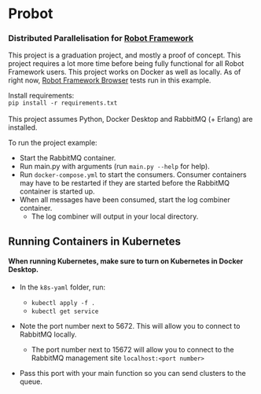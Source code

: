 # Probot

### Distributed Parallelisation for [Robot Framework](https://robotframework.org/)

This project is a graduation project, and mostly a proof of concept. This project requires a lot more time before being
fully functional for all Robot Framework users. This project works on Docker as well as locally. As of right now,
[Robot Framework Browser](https://robotframework-browser.org/) tests run in this example.

Install requirements:<br>
```pip install -r requirements.txt```<br><br>
This project assumes Python, Docker Desktop and RabbitMQ (+ Erlang) are installed.

To run the project example:

- Start the RabbitMQ container.
- Run main.py with arguments (run ```main.py --help``` for help).
- Run ```docker-compose.yml``` to start the consumers. Consumer containers may have to be restarted if they are started
  before
  the RabbitMQ container is started up.
- When all messages have been consumed, start the log combiner container.
    - The log combiner will output in your local directory.

## Running Containers in Kubernetes

#### When running Kubernetes, make sure to turn on Kubernetes in Docker Desktop.

* In the ```k8s-yaml``` folder, run:
    * ```kubectl apply -f .```
    * ```kubectl get service```

* Note the port number next to 5672. This will allow you to connect to RabbitMQ locally.
    * The port number next to 15672 will allow you to connect to the RabbitMQ management
      site ```localhost:<port number>```
* Pass this port with your main function so you can send clusters to the queue.
